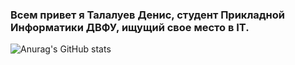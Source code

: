 ### Всем привет я Талалуев Денис, студент Прикладной Информатики ДВФУ, ищущий свое место в IT.
![Anurag's GitHub stats](https://github-readme-stats.vercel.app/api?username=Talich12&show_icons=true&theme=transparent)
